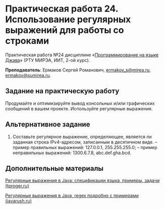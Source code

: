 # Практическая работа 24. Использование регулярных выражений для работы со строками
Практическая работа №24 дисциплине «[Программирование на языке Джава](https://online-edu.mirea.ru/course/view.php?id=4053)» (РТУ МИРЭА, ИИТ, 2-ой курс).

**Преподаватель**: Ермаков Сергей Романович, ermakov_s@mirea.ru, ermakov@sumirea.ru.

## Задание на практическую работу

Продумайте и оптимизируйте вывод консольных и/или графических сообщений в вашем проекте. Используйте регулярные выражения.

## Альтернативное задание

1. Составьте регулярное выражение, определяющее, является ли заданная строка IPv4-адресом, записанным в десятичном виде.
    – пример правильных выражений: 127.0.0.1, 255.255.255.0;
    – пример неправильных выражений: 1300.6.7.8, abc.def.gha.bcd.

## Дополнительные материалы

[Регулярные выражения в Java: спецификации языка, примеры, задачи (tproger.ru)](https://tproger.ru/articles/java-regex-ispolzovanie-reguljarnyh-vyrazhenij-na-praktike/)

[Регулярные выражения в Java, regex подробно с примерами (javarush.ru)](https://javarush.ru/groups/posts/regulyarnye-vyrazheniya-v-java)
